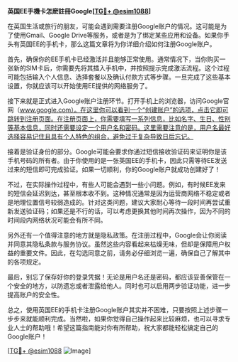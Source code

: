 **英国EE手機卡怎麽註冊Google[[TG💪+ @esim1088](https://t.me/s/esim1088)]**

在英国生活或旅行的朋友，可能会遇到需要注册Google账户的情况。这可能是为了使用Gmail、Google Drive等服务，或者是为了绑定某些应用和设备。如果你手头有英国EE的手机卡，那么这篇文章将为你详细介绍如何注册Google账户。

首先，确保你的EE手机卡已经激活并且能够正常使用。通常情况下，当你购买一张新的SIM卡后，你需要先将其插入手机中，并按照提示完成激活流程。这个过程可能包括输入个人信息、选择套餐以及确认付款方式等步骤。一旦完成了这些基本设置，你就应该可以开始使用EE提供的网络服务了。

接下来就是正式进入Google账户注册环节。打开手机上的浏览器，访问Google官网（www.google.com）。在这里你可以看到一个“创建账户”的选项，点击它即可跳转到注册页面。在注册页面上，你需要填写一系列信息，比如名字、生日、性别等基本信息，同时还需要设定一个用户名和密码。这里需要注意的是，用户名最好选择容易记住且具有个人特色的组合，避免过于复杂导致日后忘记。

接着是验证身份的部分。Google可能会要求你通过短信接收验证码来证明你是该手机号码的所有者。由于你使用的是一张英国EE的手机卡，因此只需等待EE发送过来的短信即可完成验证。如果一切顺利，你的Google账户就成功创建好了！

不过，在实际操作过程中，有些人可能会遇到一些小问题。例如，有时候EE发来的短信会延迟到达，甚至根本收不到。这种情况通常是因为运营商网络不稳定或者是地理位置信号较弱造成的。针对这类问题，建议大家耐心等待一段时间再尝试重新发送验证码；如果还是不行的话，可以考虑更换其他时间再次操作，因为不同的时间段内网络状况可能会有所不同。

另外还有一个值得注意的地方就是隐私政策。在注册过程中，Google会让你阅读并同意其隐私条款与服务协议。虽然这些内容看起来枯燥无味，但却是保障用户权益的重要文件。因此，在勾选同意之前，请务必仔细浏览一遍，确保自己了解其中的各项规定。

最后，别忘了保存好你的登录凭据！无论是用户名还是密码，都应该妥善保管在一个安全的地方，以防遗忘或者泄露给他人。同时也可以启用两步验证功能，进一步提高账户的安全性。

总之，使用英国EE的手机卡注册Google账户其实并不困难，只要按照上述步骤一步步来就能顺利完成。当然啦，如果你觉得自己操作起来比较麻烦，也可以寻求专业人士的帮助哦！希望这篇指南能对你有所帮助，祝大家都能轻松搞定自己的Google账户！

[[TG💪+ @esim1088](https://t.me/s/esim1088) ![Image](https://i.postimg.cc/4NQfJmqS/Snipaste-2025-05-13-00-14-12.png)]
